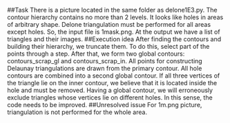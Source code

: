 
##Task
There is a picture located in the same folder as delone1E3.py. The contour hierarchy contains no more than 2 levels. It looks like holes in areas of arbitrary shape. Delone triangulation must be performed for all areas except holes. 
So, the input file is 1mask.png. At the output we have a list of triangles and their images. 
##Execution idea
After finding the contours and building their hierarchy, we truncate them. To do this, select part of the points through a step. After that, we form two global contours: contours_scrap_gl and contours_scrap_in. All points for constructing Delaunay triangulations are drawn from the primary contour. 
All hole contours are combined into a second global contour. If all three vertices of the triangle lie on the inner contour, we believe that it is located inside the hole and must be removed.
Having a global contour, we will erroneously exclude triangles whose vertices lie on different holes. In this sense, the code needs to be improved.
##Unresolved issue
For 1m.png picture, triangulation is not performed for the whole area.

